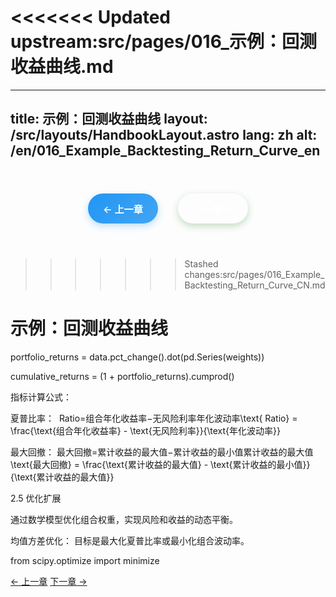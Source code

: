 <<<<<<< Updated upstream:src/pages/016_示例：回测收益曲线.md
=======
---
title: 示例：回测收益曲线
layout: /src/layouts/HandbookLayout.astro
lang: zh
alt: /en/016_Example_Backtesting_Return_Curve_en
---
<div class="page-nav">
  <a href="/015_Example_Building_Equal_Weighted_Portfolio_CN">← 上一章</a>
  <a href="/017_Using_scipy_optimize_for_Optimization_CN">下一章 →</a>
</div>

>>>>>>> Stashed changes:src/pages/016_Example_Backtesting_Return_Curve_CN.md
# 示例：回测收益曲线

portfolio_returns = data.pct_change().dot(pd.Series(weights))

cumulative_returns = (1 + portfolio_returns).cumprod()

指标计算公式：

夏普比率： <GlossaryTerm term="Sharpe" /> Ratio=组合年化收益率−无风险利率年化波动率\text{<GlossaryTerm term="Sharpe" /> Ratio} = \frac{\text{组合年化收益率} - \text{无风险利率}}{\text{年化波动率}}

最大回撤： 最大回撤=累计收益的最大值−累计收益的最小值累计收益的最大值\text{最大回撤} = \frac{\text{累计收益的最大值} - \text{累计收益的最小值}}{\text{累计收益的最大值}}

2.5 优化扩展

通过数学模型优化组合权重，实现风险和收益的动态平衡。

均值方差优化： 目标是最大化夏普比率或最小化组合波动率。

from scipy.optimize import minimize

<!-- 图表占位：[示例：回测收益曲线] -->

<div class="nav-links">
  <a href="/015_Example_Building_Equal_Weighted_Portfolio_CN">← 上一章</a>
  <a href="/017_Using_scipy_optimize_for_Optimization_CN">下一章 →</a>
</div>

<style>
  
  
  /* 页面导航样式 - 与底部导航一致 */
  .page-nav {
    display: flex;
    justify-content: center;
    align-items: center;
    gap: 2rem;
    padding: 1.5rem 0;
    margin: 2rem 0;
    border-top: 1px solid var(--border-color);
    border-bottom: 1px solid var(--border-color);
  }

  .page-nav a {
    display: inline-flex;
    align-items: center;
    padding: 0.8rem 1.5rem;
    background: linear-gradient(135deg, var(--primary-color) 0%, var(--primary-light) 100%);
    color: white;
    text-decoration: none;
    border-radius: 25px;
    font-size: 0.95rem;
    font-weight: 600;
    transition: all 0.3s ease;
    box-shadow: 0 4px 12px rgba(56, 142, 60, 0.3);
  }

  .page-nav a:hover {
    background: linear-gradient(135deg, var(--primary-light) 0%, #81C784 100%);
    transform: translateY(-2px);
    box-shadow: 0 6px 20px rgba(56, 142, 60, 0.4);
  }

  .page-nav a:first-child {
    background: linear-gradient(135deg, #2196f3 0%, #42a5f5 100%);
    box-shadow: 0 4px 12px rgba(33, 150, 243, 0.3);
  }

  .page-nav a:first-child:hover {
    background: linear-gradient(135deg, #42a5f5 0%, #64b5f6 100%);
    box-shadow: 0 6px 20px rgba(33, 150, 243, 0.4);
  }

  .page-nav a:last-child {
    background: linear-gradient(135deg, var(--primary-color) 0%, var(--primary-light) 100%);
    box-shadow: 0 4px 12px rgba(56, 142, 60, 0.3);
  }

  .page-nav a:last-child:hover {
    background: linear-gradient(135deg, var(--primary-light) 0%, #81C784 100%);
    box-shadow: 0 6px 20px rgba(56, 142, 60, 0.4);
  }

  /* 暗色模式适配 */
  [data-theme="dark"] .page-nav a:first-child {
    background: linear-gradient(135deg, #1976d2 0%, #1e88e5 100%);
  }

  [data-theme="dark"] .page-nav a:first-child:hover {
    background: linear-gradient(135deg, #1e88e5 0%, #2196f3 100%);
  }

  /* 响应式设计 */
  @media (max-width: 768px) {
    .page-nav {
      flex-direction: column;
      gap: 1rem;
    }

    .page-nav a {
      font-size: 0.9rem;
      padding: 0.7rem 1.2rem;
    }
  }
</style>
